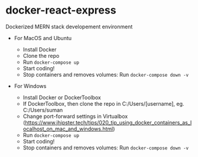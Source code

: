 # docker-react-express
Dockerized MERN stack developement environment

- For MacOS and Ubuntu
    - Install Docker
    - Clone the repo
    - Run `docker-compose up`
    - Start coding!
    - Stop containers and removes volumes:  Run `docker-compose down -v` 

- For Windows
    - Install Docker or DockerToolbox
    - If DockerToolbox, then clone the repo in C:/Users/[username], eg. C:/Users/suman
    - Change port-forward settings in Virtualbox
    (https://www.jhipster.tech/tips/020_tip_using_docker_containers_as_localhost_on_mac_and_windows.html)
    - Run `docker-compose up`
    - Start coding!
    - Stop containers and removes volumes:  Run `docker-compose down -v`


